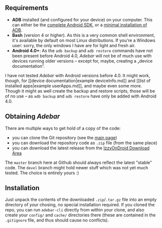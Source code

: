 ## Requirements
* **ADB** installed (and configured for your device) on your computer. This can either be the [complete Android SDK](https://developer.android.com/sdk/index.html "Android SDK at Android Developers"), or a [minimal installation of ADB](http://android.stackexchange.com/q/42474/16575 "Android.SE: Is there a minimal installation of ADB?").
* **Bash** (version 4 or higher). As this is a very common shell environment, it's available by default on most Linux distributions. If you're a Windows user: sorry, the only windows I have are for light and fresh air.
* **Android 4.0+**: As the `adb backup` and `adb restore` commands have not been present before Android 4.0, *Adebar* will not be of much use with devices running older versions – except for, maybe, creating a „device documentation“.

I have not tested *Adebar* with Android versions before 4.0. It might work, though, for [[device documentation|example deviceInfo.md]] and [[list of installed apps|example userApps.md]], and maybe even some more. Though it might as well create the backup and restore scripts, those will be of no use – as `adb backup` and `adb restore` have only be added with Android 4.0.


## Obtaining *Adebar*
There are multiple ways to get hold of a copy of the code:

* you can clone the Git repository (see the [main page](https://github.com/IzzySoft/Adebar "Adebar at Github"))
* you can download the repository code as `.zip` file (from the same place)
* you can download the latest release from the [IzzyOnDroid Download Area](http://android.izzysoft.de/downloads "IzzyOnDroid Download Area")

The `master` branch here at Github should always reflect the latest "stable" code. The `devel` branch might hold newer stuff which was not yet much tested. The choice is entirely yours :)


## Installation
Just unpack the contents of the downloaded `.zip`/`.tar.gz` file into an empty directory of your chosing, no special installation required. If you cloned the repo, you can run `adebar-cli` directly from within your clone, and also create your `config/` and `cache/` directories there (these are contained in the `.gitignore` file, and thus should cause no conflicts).